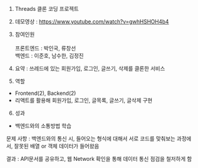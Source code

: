 1. Threads 클론 코딩 프로젝트<br/>
2. 데모영상 : https://www.youtube.com/watch?v=gwhHSHOH4b4<br/>

3. 참여인원<br/> <br/>프론트엔드 : 박인국, 류창선 <br/>백엔드 : 이준호, 남수한, 김정진<br/>

4. 요약 : 쓰레드에 있는 회원가입, 로그인, 글쓰기, 삭제를 클론한 서비스

5. 역할
- Frontend(2), Backend(2)
- 리액트를 활용해 회원가입, 로그인, 글목록, 글쓰기, 글삭제 구현

6. 성과
- 백엔드와의 소통방법 학습

문제 사항 : 백엔드와의 통신 시, 들어오는 형식에 대해서 서로 코드를 맞춰보는 과정에서, 잘못된 배열 or 객체 데이터가 들어왔음

결과 : API문서를 공유하고, 웹 Network 확인을 통해 데이터 통신 점검을 철저하게 함
